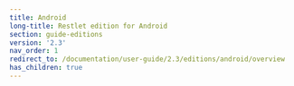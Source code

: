 ```yaml
---
title: Android
long-title: Restlet edition for Android
section: guide-editions
version: '2.3'
nav_order: 1
redirect_to: /documentation/user-guide/2.3/editions/android/overview
has_children: true
---
```

